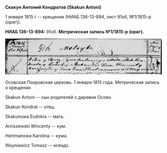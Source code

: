 **Скакун Антоний Кондратов (Skakun Antoni)**

1 января 1815 г -- крещение (НИАБ 136-13-894, лист 91об, №1/1815-р
(ориг)).

**НИАБ 136-13-894:** 91об. **Метрическая запись №1/1815-р (ориг).**

![](./media/00442ceea8cf26b627c854ec4f979d83409d197b.png)

Осовская Покровская церковь. 1 января 1815 года. Метрическая запись о
крещении.

Skakun Antoni -- сын родителей с деревни Осовo.

Skakun Kondrat -- отец.

Skakunowa Eudokia -- мать.

Arciszewski Wincenty -- кум.

Hertmanowa Karolina -- кума.

Woyniewicz Tomasz -- ксёндз.
